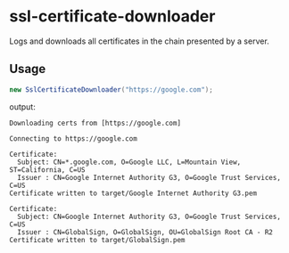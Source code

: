 # ssl-certificate-downloader
Logs and downloads all certificates in the chain presented by a server.

## Usage
```java
new SslCertificateDownloader("https://google.com");
```

output:
```
Downloading certs from [https://google.com]

Connecting to https://google.com

Certificate: 
  Subject: CN=*.google.com, O=Google LLC, L=Mountain View, ST=California, C=US
  Issuer : CN=Google Internet Authority G3, O=Google Trust Services, C=US
Certificate written to target/Google Internet Authority G3.pem

Certificate: 
  Subject: CN=Google Internet Authority G3, O=Google Trust Services, C=US
  Issuer : CN=GlobalSign, O=GlobalSign, OU=GlobalSign Root CA - R2
Certificate written to target/GlobalSign.pem
```


